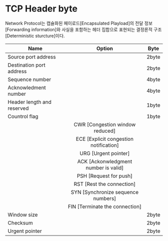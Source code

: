 # TCP Header byte
Network Protocol는 캡슐화된 페이로드[Encapsulated Playload]의 전달 정보[Forwarding information]와 사실을 포함하는 헤더 집합으로 표현되는 결정론적 구조[Deterministic sturcture]이다.

| Name                       |                 Option                 | Byte  |
| -------------------------- | :------------------------------------: | :---: |
| Source port address        |                                        | 2byte |
| Destination port address   |                                        | 2byte |
| Sequence number            |                                        | 4byte |
| Acknowledment number       |                                        | 4byte |
| Header length and reserved |                                        | 1byte |
| Countrol flag              |                                        | 1byte |
|                            |    CWR [Congestion window reduced]     |       |
|                            | ECE [Explicit congestion notification] |       |
|                            |          URG [Urgent pointer]          |       |
|                            |  ACK [Ackonwledgment number is valid]  |       |
|                            |         PSH [Request for push]         |       |
|                            |       RST [Rest the connection]        |       |
|                            |   SYN [Synchronize sequence numbers]   |       |
|                            |     FIN [Terminate the connection]     |       |
| Window size                |                                        | 2byte |
| Checksum                   |                                        | 2byte |
| Urgent pointer             |                                        | 2byte |
